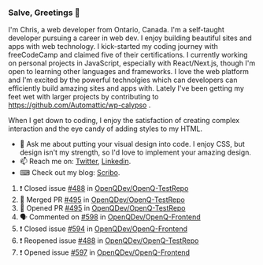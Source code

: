 ### Salve, Greetings 👋

I'm Chris, a web developer from Ontario, Canada. I'm a self-taught developer pursuing a career in web dev. I enjoy building beautiful sites and apps with web technology.
I kick-started my coding journey with freeCodeCamp and claimed five of their certifications.  I currently working on personal projects in JavaScript, especially with React/Next.js, though I'm open to learning other languages and frameworks. I love the web platform and I'm excited by the powerful technolgies which can developers can efficiently build amazing sites and apps with. Lately I've been getting my feet wet with larger projects by contributing to https://github.com/Automattic/wp-calypso .

When I get down to coding, I enjoy the satisfaction of creating complex interaction and the eye candy of adding styles to my HTML. 

- 💬 Ask me about putting your visual design into code. I enjoy CSS, but design isn't my strength, so I'd love to implement your amazing design.
- 📫 Reach me on: [Twitter](https://twitter.com/Christo28120856), [Linkedin](https://www.linkedin.com/in/christopher-stevers-07b9a5204/).
- ⌨ Check out my blog: [Scribo](https://christopherstevers.cf).
<!--
**Christopher-Stevers/Christopher-Stevers** is a ✨ _special_ ✨ repository because its `README.md` (this file) appears on your GitHub profile.

Here are some ideas to get you started:

- 🔭 I’m currently working on ...
- 🌱 I’m currently learning ...
- 👯 I’m looking to collaborate on ...
- 🤔 I’m looking for help with ...
- 😄 Pronouns: ...
- ⚡ Fun fact: ...
-->

<!--START_SECTION:activity-->
1. ❗️ Closed issue [#488](https://github.com/OpenQDev/OpenQ-TestRepo/issues/488) in [OpenQDev/OpenQ-TestRepo](https://github.com/OpenQDev/OpenQ-TestRepo)
2. 🎉 Merged PR [#495](https://github.com/OpenQDev/OpenQ-TestRepo/pull/495) in [OpenQDev/OpenQ-TestRepo](https://github.com/OpenQDev/OpenQ-TestRepo)
3. 💪 Opened PR [#495](https://github.com/OpenQDev/OpenQ-TestRepo/pull/495) in [OpenQDev/OpenQ-TestRepo](https://github.com/OpenQDev/OpenQ-TestRepo)
4. 🗣 Commented on [#598](https://github.com/OpenQDev/OpenQ-Frontend/issues/598) in [OpenQDev/OpenQ-Frontend](https://github.com/OpenQDev/OpenQ-Frontend)
5. ❗️ Closed issue [#594](https://github.com/OpenQDev/OpenQ-Frontend/issues/594) in [OpenQDev/OpenQ-Frontend](https://github.com/OpenQDev/OpenQ-Frontend)
6. ❗️ Reopened issue [#488](https://github.com/OpenQDev/OpenQ-TestRepo/issues/488) in [OpenQDev/OpenQ-TestRepo](https://github.com/OpenQDev/OpenQ-TestRepo)
7. ❗️ Opened issue [#597](https://github.com/OpenQDev/OpenQ-Frontend/issues/597) in [OpenQDev/OpenQ-Frontend](https://github.com/OpenQDev/OpenQ-Frontend)
<!--END_SECTION:activity-->
